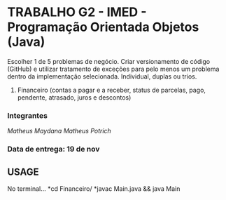 # TRABALHO G2 - IMED - Programação Orientada Objetos (Java) #

Escolher 1 de 5 problemas de negócio. Criar versionamento de código (GitHub) e utilizar tratamento de exceções para pelo menos um problema dentro da implementação selecionada.
Individual, duplas ou trios.

1. Financeiro (contas a pagar e a receber, status de parcelas, pago, pendente, atrasado, juros e descontos)

### Integrantes
*Matheus Maydana*
*Matheus Potrich*

### Data de entrega: 19 de nov


## USAGE ##

No terminal...
*cd Financeiro/
*javac Main.java && java Main
